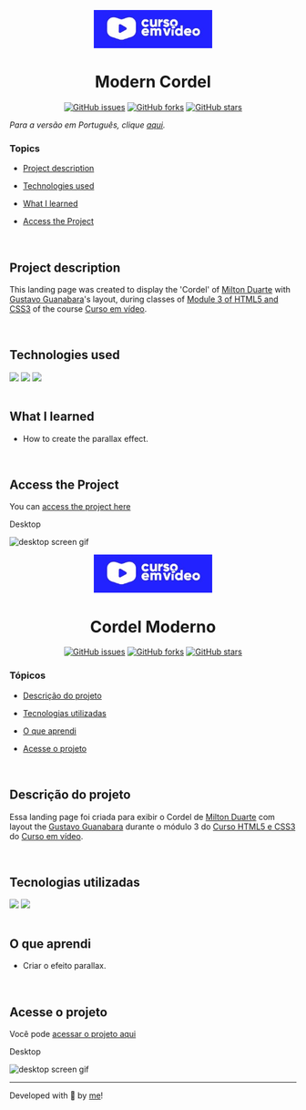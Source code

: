 <p align='center'> <img src="src/curso-em-video.jpg" alt="Course logo"> </p>

<h1 align='center'> Modern Cordel </h1>

<div align='center'>
	<a href="https://github.com/Caroline-Barbosa-Vilar/projeto-modulo-3/issues"><img alt="GitHub issues" src="https://img.shields.io/github/issues/Caroline-Barbosa-Vilar/projeto-modulo-3"></a>
	<a href="https://github.com/Caroline-Barbosa-Vilar/projeto-modulo-3/network"><img alt="GitHub forks" src="https://img.shields.io/github/forks/Caroline-Barbosa-Vilar/projeto-modulo-3"></a>
	<a href="https://github.com/Caroline-Barbosa-Vilar/projeto-modulo-3/stargazers"><img alt="GitHub stars" src="https://img.shields.io/github/stars/Caroline-Barbosa-Vilar/projeto-modulo-3"></a>
</div>


_Para a versão em Português, clique [aqui](#portuguese)._


### Topics

- [Project description](#project-description)

- [Technologies used](#technologies-used)

- [What I learned](#what-I-learned)

- [Access the Project](#access-the-project)


<br>

## Project description

<p align="justify">

This landing page was created to display the 'Cordel' of [Milton Duarte](https://www.recantodasletras.com.br/poesias/3186743) with [Gustavo Guanabara](https://github.com/gustavoguanabara)'s layout, during classes of [Module 3 of HTML5 and CSS3](https://www.cursoemvideo.com/curso/curso-html5-e-css3-modulo-3-de-5-40-horas/) of the course [Curso em vídeo](https://www.cursoemvideo.com/).

</p>

<br>

## Technologies used

<div>
  <img src="https://img.shields.io/badge/HTML5-E34F26?style=for-the-badge&logo=html5&logoColor=white">
  <img src="https://img.shields.io/badge/CSS3-1572B6?style=for-the-badge&logo=css3&logoColor=white">
  <img src="https://img.shields.io/badge/JavaScript-F7DF1E?style=for-the-badge&logo=javascript&logoColor=black">
</div>

<br>

## What I learned

- How to create the parallax effect.

<br>

## Access the Project

You can [access the project here](https://caroline-barbosa-vilar.github.io/projeto-modulo-3/) 


Desktop 

<img src="./src/cordel-desktop-screen.gif" alt="desktop screen gif">



<div id="portuguese">

<p align='center'> <img src="src/curso-em-video.jpg" alt="Course logo"> </p>

<h1 align='center'> Cordel Moderno </h1>


<div align='center'>
	<a href="https://github.com/Caroline-Barbosa-Vilar/projeto-modulo-3/issues"><img alt="GitHub issues" src="https://img.shields.io/github/issues/Caroline-Barbosa-Vilar/projeto-modulo-3"></a>
	<a href="https://github.com/Caroline-Barbosa-Vilar/projeto-modulo-3/network"><img alt="GitHub forks" src="https://img.shields.io/github/forks/Caroline-Barbosa-Vilar/projeto-modulo-3"></a>
	<a href="https://github.com/Caroline-Barbosa-Vilar/projeto-modulo-3/stargazers"><img alt="GitHub stars" src="https://img.shields.io/github/stars/Caroline-Barbosa-Vilar/projeto-modulo-3"></a>
</div>


### Tópicos 

- [Descrição do projeto](#descrição-do-projeto)

- [Tecnologias utilizadas](#tecnologias-utilizadas)

- [O que aprendi](#o-que-aprendi)

- [Acesse o projeto](#acesse-o-projeto)

  
<br>

## Descrição do projeto 

<p align="justify">

Essa landing page foi criada para exibir o Cordel de [Milton Duarte](https://www.recantodasletras.com.br/poesias/3186743) com layout the [Gustavo Guanabara](https://github.com/gustavoguanabara) durante o módulo 3 do [Curso HTML5 e CSS3](https://www.cursoemvideo.com/curso/curso-html5-e-css3-modulo-3-de-5-40-horas/) do [Curso em vídeo](https://www.cursoemvideo.com/).

</p>

<br>
  
## Tecnologias utilizadas

<div>
  <img src="https://img.shields.io/badge/HTML5-E34F26?style=for-the-badge&logo=html5&logoColor=white">
  <img src="https://img.shields.io/badge/CSS3-1572B6?style=for-the-badge&logo=css3&logoColor=white">
</div>

<br>
  
## O que aprendi

- Criar o efeito parallax.
  
<br>

## Acesse o projeto

Você pode [acessar o projeto aqui](https://caroline-barbosa-vilar.github.io/projeto-modulo-3/) 
  

Desktop 

<img src="./src/cordel-desktop-screen.gif" alt="desktop screen gif">


<hr>


Developed with 🧡 by [me](https://www.linkedin.com/in/carolinebarbosavilar/)!

